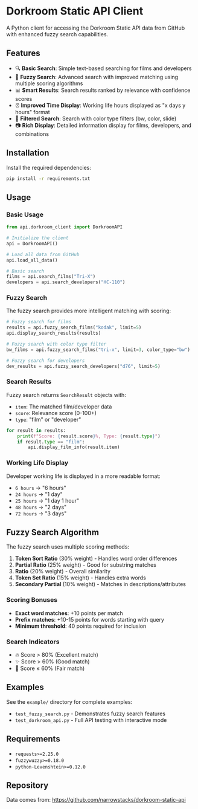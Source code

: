 # Dorkroom Static API Client

A Python client for accessing the Dorkroom Static API data from GitHub with enhanced fuzzy search capabilities.

## Features

- 🔍 **Basic Search**: Simple text-based searching for films and developers
- 🎯 **Fuzzy Search**: Advanced search with improved matching using multiple scoring algorithms
- 📊 **Smart Results**: Search results ranked by relevance with confidence scores
- ⏰ **Improved Time Display**: Working life hours displayed as "x days y hours" format
- 🎨 **Filtered Search**: Search with color type filters (bw, color, slide)
- 📷 **Rich Display**: Detailed information display for films, developers, and combinations

## Installation

Install the required dependencies:

```bash
pip install -r requirements.txt
```

## Usage

### Basic Usage

```python
from api.dorkroom_client import DorkroomAPI

# Initialize the client
api = DorkroomAPI()

# Load all data from GitHub
api.load_all_data()

# Basic search
films = api.search_films("Tri-X")
developers = api.search_developers("HC-110")
```

### Fuzzy Search

The fuzzy search provides more intelligent matching with scoring:

```python
# Fuzzy search for films
results = api.fuzzy_search_films("kodak", limit=5)
api.display_search_results(results)

# Fuzzy search with color type filter
bw_films = api.fuzzy_search_films("tri-x", limit=3, color_type="bw")

# Fuzzy search for developers
dev_results = api.fuzzy_search_developers("d76", limit=5)
```

### Search Results

Fuzzy search returns `SearchResult` objects with:

- `item`: The matched film/developer data
- `score`: Relevance score (0-100+)
- `type`: "film" or "developer"

```python
for result in results:
    print(f"Score: {result.score}%, Type: {result.type}")
    if result.type == "film":
        api.display_film_info(result.item)
```

### Working Life Display

Developer working life is displayed in a more readable format:

- `6 hours` → "6 hours"
- `24 hours` → "1 day"
- `25 hours` → "1 day 1 hour"
- `48 hours` → "2 days"
- `72 hours` → "3 days"

## Fuzzy Search Algorithm

The fuzzy search uses multiple scoring methods:

1. **Token Sort Ratio** (30% weight) - Handles word order differences
2. **Partial Ratio** (25% weight) - Good for substring matches
3. **Ratio** (20% weight) - Overall similarity
4. **Token Set Ratio** (15% weight) - Handles extra words
5. **Secondary Partial** (10% weight) - Matches in descriptions/attributes

### Scoring Bonuses

- **Exact word matches**: +10 points per match
- **Prefix matches**: +10-15 points for words starting with query
- **Minimum threshold**: 40 points required for inclusion

### Search Indicators

- 🔥 Score > 80% (Excellent match)
- ✨ Score > 60% (Good match)
- 💫 Score ≤ 60% (Fair match)

## Examples

See the `example/` directory for complete examples:

- `test_fuzzy_search.py` - Demonstrates fuzzy search features
- `test_dorkroom_api.py` - Full API testing with interactive mode

## Requirements

- `requests>=2.25.0`
- `fuzzywuzzy>=0.18.0`
- `python-Levenshtein>=0.12.0`

## Repository

Data comes from: https://github.com/narrowstacks/dorkroom-static-api
